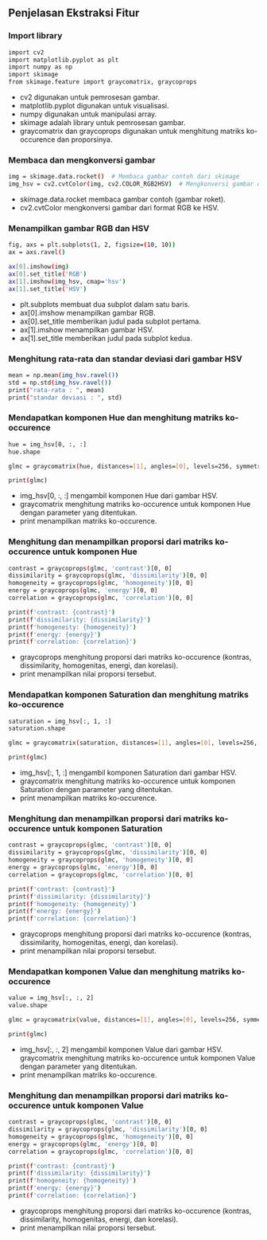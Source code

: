 
## Penjelasan Ekstraksi Fitur

### Import library 

```bash
import cv2
import matplotlib.pyplot as plt
import numpy as np
import skimage
from skimage.feature import graycomatrix, graycoprops
```
- cv2 digunakan untuk pemrosesan gambar.
- matplotlib.pyplot digunakan untuk visualisasi.
- numpy digunakan untuk manipulasi array.
- skimage adalah library untuk pemrosesan gambar.
- graycomatrix dan graycoprops digunakan untuk menghitung matriks ko-occurence dan proporsinya.

### Membaca dan mengkonversi gambar

```bash
img = skimage.data.rocket()  # Membaca gambar contoh dari skimage
img_hsv = cv2.cvtColor(img, cv2.COLOR_RGB2HSV)  # Mengkonversi gambar dari RGB ke HSV
```
- skimage.data.rocket membaca gambar contoh (gambar roket).
- cv2.cvtColor mengkonversi gambar dari format RGB ke HSV.

### Menampilkan gambar RGB dan HSV

```bash
fig, axs = plt.subplots(1, 2, figsize=(10, 10))
ax = axs.ravel()

ax[0].imshow(img)
ax[0].set_title('RGB')
ax[1].imshow(img_hsv, cmap='hsv')
ax[1].set_title('HSV')
```
- plt.subplots membuat dua subplot dalam satu baris.
- ax[0].imshow menampilkan gambar RGB.
- ax[0].set_title memberikan judul pada subplot pertama.
- ax[1].imshow menampilkan gambar HSV.
- ax[1].set_title memberikan judul pada subplot kedua.

### Menghitung rata-rata dan standar deviasi dari gambar HSV

```bash
mean = np.mean(img_hsv.ravel())
std = np.std(img_hsv.ravel())
print("rata-rata : ", mean)
print("standar deviasi : ", std)
```

### Mendapatkan komponen Hue dan menghitung matriks ko-occurence

```bash
hue = img_hsv[0, :, :]
hue.shape

glmc = graycomatrix(hue, distances=[1], angles=[0], levels=256, symmetric=True, normed=True)

print(glmc)
```
- img_hsv[0, :, :] mengambil komponen Hue dari gambar HSV.
- graycomatrix menghitung matriks ko-occurence untuk komponen Hue dengan parameter yang ditentukan.
- print menampilkan matriks ko-occurence.

### Menghitung dan menampilkan proporsi dari matriks ko-occurence untuk komponen Hue

```bash
contrast = graycoprops(glmc, 'contrast')[0, 0]
dissimilarity = graycoprops(glmc, 'dissimilarity')[0, 0]
homogeneity = graycoprops(glmc, 'homogeneity')[0, 0]
energy = graycoprops(glmc, 'energy')[0, 0]
correlation = graycoprops(glmc, 'correlation')[0, 0]

print(f'contrast: {contrast}')
print(f'dissimilarity: {dissimilarity}')
print(f'homogeneity: {homogeneity}')
print(f'energy: {energy}')
print(f'correlation: {correlation}')
```
- graycoprops menghitung proporsi dari matriks ko-occurence (kontras, dissimilarity, homogenitas, energi, dan korelasi).
- print menampilkan nilai proporsi tersebut.

### Mendapatkan komponen Saturation dan menghitung matriks ko-occurence

```bash
saturation = img_hsv[:, 1, :]
saturation.shape

glmc = graycomatrix(saturation, distances=[1], angles=[0], levels=256, symmetric=True, normed=True)

print(glmc)
```
- img_hsv[:, 1, :] mengambil komponen Saturation dari gambar HSV.
- graycomatrix menghitung matriks ko-occurence untuk komponen Saturation dengan parameter yang ditentukan.
- print menampilkan matriks ko-occurence.

### Menghitung dan menampilkan proporsi dari matriks ko-occurence untuk komponen Saturation

```bash
contrast = graycoprops(glmc, 'contrast')[0, 0]
dissimilarity = graycoprops(glmc, 'dissimilarity')[0, 0]
homogeneity = graycoprops(glmc, 'homogeneity')[0, 0]
energy = graycoprops(glmc, 'energy')[0, 0]
correlation = graycoprops(glmc, 'correlation')[0, 0]

print(f'contrast: {contrast}')
print(f'dissimilarity: {dissimilarity}')
print(f'homogeneity: {homogeneity}')
print(f'energy: {energy}')
print(f'correlation: {correlation}')
```
- graycoprops menghitung proporsi dari matriks ko-occurence (kontras, dissimilarity, homogenitas, energi, dan korelasi).
- print menampilkan nilai proporsi tersebut.

### Mendapatkan komponen Value dan menghitung matriks ko-occurence

```bash
value = img_hsv[:, :, 2]
value.shape

glmc = graycomatrix(value, distances=[1], angles=[0], levels=256, symmetric=True, normed=True)

print(glmc)
```
- img_hsv[:, :, 2] mengambil komponen Value dari gambar HSV.
graycomatrix menghitung matriks ko-occurence untuk komponen Value dengan parameter yang ditentukan.
- print menampilkan matriks ko-occurence.

### Menghitung dan menampilkan proporsi dari matriks ko-occurence untuk komponen Value

```bash
contrast = graycoprops(glmc, 'contrast')[0, 0]
dissimilarity = graycoprops(glmc, 'dissimilarity')[0, 0]
homogeneity = graycoprops(glmc, 'homogeneity')[0, 0]
energy = graycoprops(glmc, 'energy')[0, 0]
correlation = graycoprops(glmc, 'correlation')[0, 0]

print(f'contrast: {contrast}')
print(f'dissimilarity: {dissimilarity}')
print(f'homogeneity: {homogeneity}')
print(f'energy: {energy}')
print(f'correlation: {correlation}')
```
- graycoprops menghitung proporsi dari matriks ko-occurence (kontras, dissimilarity, homogenitas, energi, dan korelasi).
- print menampilkan nilai proporsi tersebut.


